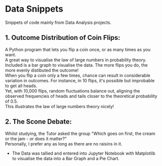 # Data Snippets  
Snippets of code mainly from Data Analysis projects.  
## 1. Outcome Distribution of Coin Flips:  
   A Python program that lets you flip a coin once, or as many times as you want.  
   A great way to visualise the law of large numbers in probability theory.
   Included is a bar graph to visualise the data. The more flips you do, the more evenly distibuted the outcome!  
   When you flip a coin only a few times, chance can result in considerable variation in outcomes. For instance, in 10 flips, it's possible but improbable to get all heads.   
   Yet, with 10,000 flips, random fluctuations balance out, aligning the observed frequencies of heads and tails closer to the theoretical probability of 0.5.   
   This illustrates the law of large numbers theory nicely!  
## 2. The Scone Debate:  
   Whilst studying, the Tutor asked the group "Which goes on first, the cream or the jam - or does it matter?"  
   Personally, I prefer any as long as there are no raisins in it.  
   - The Data was tallied and entered into Jupyter Notebook with Matplotlib to visualise the data into a Bar Graph and a Pie Chart.  

